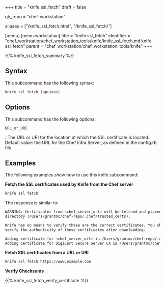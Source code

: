 +++
title = "knife ssl_fetch"
draft = false

gh_repo = "chef-workstation"

aliases = ["/knife_ssl_fetch.html", "/knife_ssl_fetch/"]

[menu]
  [menu.workstation]
    title = "knife ssl_fetch"
    identifier = "chef_workstation/chef_workstation_tools/knife/knife_ssl_fetch.md knife ssl_fetch"
    parent = "chef_workstation/chef_workstation_tools/knife"
+++

{{% knife_ssl_fetch_summary %}}

## Syntax

This subcommand has the following syntax:

``` bash
knife ssl fetch (options)
```

## Options

This subcommand has the following options:

`URL_or_URI`

: The URL or URI for the location at which the SSL certificate is located. Default value: the URL for the Chef Infra Server, as defined in the config.rb file.

## Examples

The following examples show how to use this knife subcommand:

**Fetch the SSL certificates used by Knife from the Chef server**

``` bash
knife ssl fetch
```

The response is similar to:

``` bash
WARNING: Certificates from <chef_server_url> will be fetched and placed in your trusted_cert
directory (/Users/grantmc/chef-repo/.chef/trusted_certs).

Knife has no means to verify these are the correct certificates. You should
verify the authenticity of these certificates after downloading.

Adding certificate for <chef_server_url> in /Users/grantmc/chef-repo/.chef/trusted_certs/grantmc.crt
Adding certificate for DigiCert Secure Server CA in /Users/grantmc/chef-repo/.chef/trusted_certs/DigiCert_Secure_Server_CA.crt
```

**Fetch SSL certificates from a URL or URI**

``` bash
knife ssl fetch https://www.example.com
```

**Verify Checksums**

{{% knife_ssl_fetch_verify_certificate %}}
